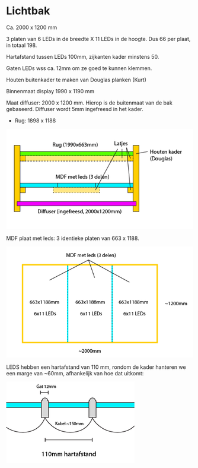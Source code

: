 # Lichtbak

Ca. 2000 x 1200 mm

3 platen van 6 LEDs in de breedte X 11 LEDs in de hoogte. Dus 66 per plaat, in totaal 198.

Hartafstand tussen LEDs 100mm, zijkanten kader minstens 50.

Gaten LEDs wss ca. 12mm om ze goed te kunnen klemmen.

Houten buitenkader te maken van Douglas planken (Kurt)

Binnenmaat display 1990 x 1190 mm

Maat diffuser: 2000 x 1200 mm. Hierop is de buitenmaat van de bak gebaseerd. Diffuser wordt 5mm ingefreesd in het kader.

- Rug: 1898 x 1188

![image-20240923190154174](opbouw.png)



MDF plaat met leds: 3 identieke platen van 663 x 1188.

![panelen](panelen.png)

LEDS hebben een hartafstand van 110 mm, rondom de kader hanteren we een marge van ~60mm, afhankelijk van hoe dat uitkomt:

![leds](leds.png)